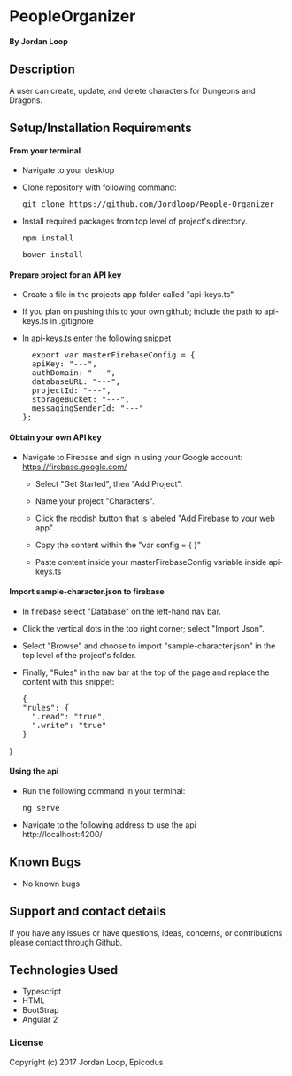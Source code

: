 # PeopleOrganizer

#### **By Jordan Loop**

## Description

A user can create, update, and delete characters for Dungeons and Dragons.

## Setup/Installation Requirements

#### From your terminal

* Navigate to your desktop

* Clone repository with following command:
  <pre>git clone https://github.com/Jordloop/People-Organizer</pre>

* Install required packages from top level of project's directory.
  <pre>npm install</pre>
  <pre>bower install</pre>

#### Prepare project for an API key
* Create a file in the projects app folder called "api-keys.ts"

*  If you plan on pushing this to your own github; include the path to api-keys.ts in .gitignore

* In api-keys.ts enter the following snippet
  <pre>  export var masterFirebaseConfig = {
    apiKey: "---",
    authDomain: "---",
    databaseURL: "---",
    projectId: "---",
    storageBucket: "---",
    messagingSenderId: "---"
  };</pre>

#### Obtain your own API key
* Navigate to Firebase and sign in using your Google account:<br>
  https://firebase.google.com/

  * Select "Get Started", then "Add Project".

  * Name your project "Characters".

  * Click the reddish button that is labeled "Add Firebase to your web app".

  * Copy the content within the "var config = { }"

  * Paste content inside your masterFirebaseConfig variable inside api-keys.ts

#### Import sample-character.json to firebase

* In firebase select "Database" on the left-hand nav bar.

* Click the vertical dots in the top right corner; select "Import Json".

* Select "Browse" and choose to import "sample-character.json" in the top level of the project's folder.

* Finally, "Rules" in the nav bar at the top of the page and replace the content with this snippet:
  <pre>{
  "rules": {
    ".read": "true",
    ".write": "true"
  }
}</pre>

#### Using the api
* Run the following command in your terminal:
  <pre>ng serve</pre>
* Navigate to the following address to use the api<br>
  http://localhost:4200/
## Known Bugs

* No known bugs

## Support and contact details

If you have any issues or have questions, ideas, concerns, or contributions please contact through Github.

## Technologies Used

* Typescript
* HTML
* BootStrap
* Angular 2


### License
Copyright (c) 2017 Jordan Loop, Epicodus
